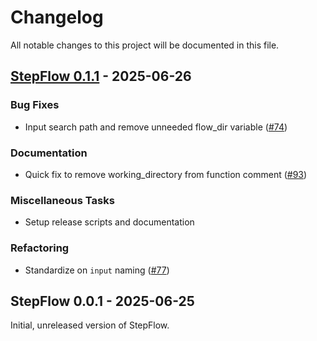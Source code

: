 # Changelog

All notable changes to this project will be documented in this file.

## <a id="0.1.1"></a> [StepFlow 0.1.1](https://github.com/riptano/stepflow/releases/tag/stepflow-rs-0.1.1) - 2025-06-26
### Bug Fixes

- Input search path and remove unneeded flow_dir variable ([#74](https://github.com/riptano/stepflow/pull/74))

### Documentation

- Quick fix to remove working_directory from function comment ([#93](https://github.com/riptano/stepflow/pull/93))

### Miscellaneous Tasks

- Setup release scripts and documentation

### Refactoring

- Standardize on `input` naming ([#77](https://github.com/riptano/stepflow/pull/77))

## <a id="0.0.1"></a> StepFlow 0.0.1 - 2025-06-25
Initial, unreleased version of StepFlow.
